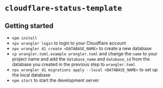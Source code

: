 # `cloudflare-status-template`

## Getting started

- `npm install`
- `npx wrangler login` to login to your Cloudflare account
- `npx wrangler d1 create <DATABASE_NAME>` to create a new database
- `cp wrangler.toml.example wrangler.toml` and change the `name` to your
  project name and add the `database_name` and `database_id` from the database
  you created in the previous step to `wrangler.toml`
- `npx wrangler d1 migrations apply --local <DATABASE_NAME>` to set up the local
  database
- `npm start` to start the development server
